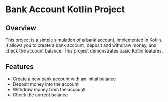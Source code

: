 # Bank Account Kotlin Project

## Overview

This project is a simple simulation of a bank account, implemented in Kotlin. It allows you to create a bank account, deposit and withdraw money, and check the account balance.
This project demonstrates basic Kotlin features.

## Features

- Create a new bank account with an initial balance
- Deposit money into the account
- Withdraw money from the account
- Check the current balance

